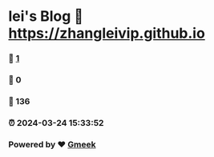# lei's Blog :link: https://zhangleivip.github.io 
### :page_facing_up: [1](https://zhangleivip.github.io/tag.html) 
### :speech_balloon: 0 
### :hibiscus: 136 
### :alarm_clock: 2024-03-24 15:33:52 
### Powered by :heart: [Gmeek](https://github.com/Meekdai/Gmeek)
